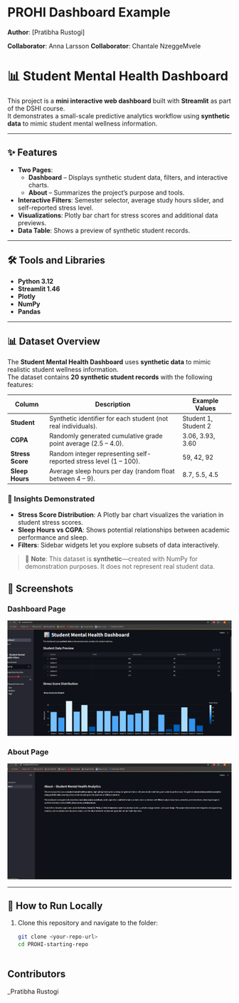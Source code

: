 # PROHI Dashboard Example

**Author**: [Pratibha Rustogi]
<!-- As main author, do not write anything in the line below.
The collaborator will edit the line below in GitHub -->
**Collaborator**: Anna Larsson
**Collaborator**: Chantale NzeggeMvele



# 📊 Student Mental Health Dashboard

This project is a **mini interactive web dashboard** built with **Streamlit** as part of the DSHI course.  
It demonstrates a small-scale predictive analytics workflow using **synthetic data** to mimic student mental wellness information.  

---

## ✨ Features  
- **Two Pages**:  
  - **Dashboard** – Displays synthetic student data, filters, and interactive charts.  
  - **About** – Summarizes the project’s purpose and tools.  
- **Interactive Filters**: Semester selector, average study hours slider, and self-reported stress level.  
- **Visualizations**: Plotly bar chart for stress scores and additional data previews.  
- **Data Table**: Shows a preview of synthetic student records.  

---

## 🛠️ Tools and Libraries  
- **Python 3.12**  
- **Streamlit 1.46**  
- **Plotly**  
- **NumPy**  
- **Pandas**  

---

## 📊 Dataset Overview  
The **Student Mental Health Dashboard** uses **synthetic data** to mimic realistic student wellness information.  
The dataset contains **20 synthetic student records** with the following features:  

| Column          | Description                                                        | Example Values        |
|-----------------|------------------------------------------------------------------|----------------------|
| **Student**     | Synthetic identifier for each student (not real individuals).     | Student 1, Student 2 |
| **CGPA**        | Randomly generated cumulative grade point average (2.5 – 4.0).    | 3.06, 3.93, 3.60     |
| **Stress Score** | Random integer representing self-reported stress level (1 – 100).| 59, 42, 92           |
| **Sleep Hours**  | Average sleep hours per day (random float between 4 – 9).        | 8.7, 5.5, 4.5        |

### 🔎 Insights Demonstrated
- **Stress Score Distribution**: A Plotly bar chart visualizes the variation in student stress scores.  
- **Sleep Hours vs CGPA**: Shows potential relationships between academic performance and sleep.  
- **Filters**: Sidebar widgets let you explore subsets of data interactively.  

> 🧪 **Note**: This dataset is **synthetic**—created with NumPy for demonstration purposes. It does not represent real student data.

## 📸 Screenshots  

### Dashboard Page  
![Dashboard Screenshot](assets/dashboard.png)  

### About Page  
![About Screenshot](assets/about.png)  


---

## 🚀 How to Run Locally  
1. Clone this repository and navigate to the folder:  
   ```bash
   git clone <your-repo-url>
   cd PROHI-starting-repo
 

## Contributors

_Pratibha Rustogi
